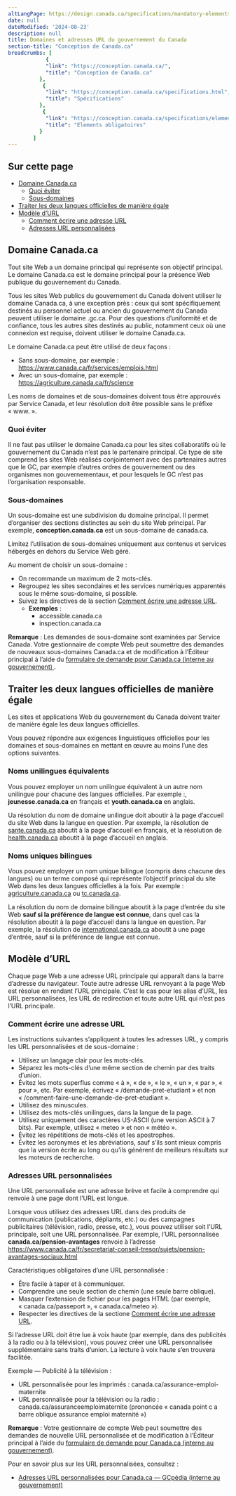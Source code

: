 ```yaml
---
altLangPage: https://design.canada.ca/specifications/mandatory-elements/domains-urls.html
date: null
dateModified: '2024-08-23'
description: null
title: Domaines et adresses URL du gouvernement du Canada
section-title: "Conception de Canada.ca"
breadcrumbs: [
            {
            "link": "https://conception.canada.ca/",
            "title": "Conception de Canada.ca"
          },
           {
            "link": "https://conception.canada.ca/specifications.html",
            "title": "Spécifications"
          },
           {
            "link": "https://conception.canada.ca/specifications/elements-obligatoires.html",
            "title": "Elements obligatoires"
          }
        ]
---
```

<section>
<h2>Sur cette page</h2>
    <ul>
        <li><a href="#du1">Domaine Canada.ca</a>
            <ul>
                <li><a href="#du1a">Quoi éviter</a></li>
                <li><a href="#du1b">Sous-domaines </a></li>
            </ul>
        </li>
        <li><a href="#du2">Traiter les deux langues officielles de manière égale</a></li>
        <!-- <li><a href="#du3">Domain requirements</a></li> -->
        <li><a href="#du3">Modèle d’URL</a>
            <ul>
                <li><a href="#du3a">Comment écrire une adresse URL</a></li>
                <li><a href="#du3b">Adresses URL personnalisées</a></li>
            </ul>
        </li>
    </ul>
</section>
<section id="du1">
<h2>Domaine Canada.ca</h2>
<p>Tout site Web a un domaine principal qui représente son objectif principal. Le domaine Canada.ca est le domaine principal pour la présence Web publique du gouvernement du Canada.</p>
<p>Tous les sites Web publics du gouvernement du Canada doivent utiliser le domaine Canada.ca, à une exception près : ceux qui sont spécifiquement destinés au personnel actuel ou ancien du gouvernement du Canada peuvent utiliser le domaine .gc.ca. Pour des questions d’uniformité et de confiance, tous les autres sites destinés au public, notamment ceux où une connexion est requise, doivent utiliser le domaine Canada.ca.</p>
<p>Le domaine Canada.ca peut être utilisé de deux façons&nbsp;:</p>
<ul>
    <li>Sans sous-domaine, par exemple&nbsp;: <a href=" https://www.canada.ca/fr/services/emplois.html"> https://www.canada.ca/fr/services/emplois.html</a></li>
    <li>Avec un sous-domaine, par exemple&nbsp;: <a href="https://agriculture.canada.ca/fr/science">https://agriculture.canada.ca/fr/science</a></li>
</ul>
<p>Les noms de domaines et de sous-domaines doivent tous être approuvés par Service Canada, et leur résolution doit être possible sans le préfixe «&nbsp;www.&nbsp;».</p>
<h3 id="du1a">Quoi éviter</h3>
<p>Il ne faut pas utiliser le domaine Canada.ca pour les sites collaboratifs où le gouvernement du Canada n’est pas le partenaire principal. Ce type de site comprend les sites Web réalisés conjointement avec des partenaires autres que le GC, par exemple d’autres ordres de gouvernement ou des organismes non gouvernementaux, et pour lesquels le GC n’est pas l’organisation responsable.</p> 
<h3 id="du1b">Sous-domaines</h3>
<p>Un sous-domaine est une subdivision du domaine principal. Il permet d’organiser des sections distinctes au sein du site Web principal. Par exemple, <b>conception.canada.ca</b> est un sous-domaine de canada.ca.</p>
<p>Limitez l’utilisation de sous-domaines uniquement aux contenus et services hébergés en dehors du Service Web géré.</p>
<p>Au moment de choisir un sous-domaine&nbsp;:</p>
<ul>
    <li>On recommande un maximum de 2 mots-clés.</li>
    <li>Regroupez les sites secondaires et les services numériques apparentés sous le même sous-domaine, si possible.</li>
    <li>Suivez les directives de la section <a href="#du3a">Comment écrire une adresse URL</a>.
        <ul>
        <li><b>Exemples</b>&nbsp;:
          <ul>
            <li>accessible.canada.ca</li>
            <li>inspection.canada.ca</li>
          </ul>
          </li>
        </ul>
    </li>
</ul>
<p><b>Remarque</b>&nbsp;: Les demandes de sous-domaine sont examinées par Service Canada. Votre gestionnaire de compte Web peut soumettre des demandes de nouveaux sous-domaines Canada.ca et de modification à l’Éditeur principal à l’aide du <a href="http://requestform.portal.gc.ca/billets.html">formulaire de demande pour Canada.ca (interne au gouvernement) 
</a>.</p>
</section>
<section id="du2">
<h2>Traiter les deux langues officielles de manière égale</h2>
<p>Les sites et applications Web du gouvernement du Canada doivent traiter de manière égale les deux langues officielles.</p>
<p>Vous pouvez répondre aux exigences linguistiques officielles pour les domaines et sous-domaines en mettant en œuvre au moins l’une des options suivantes.</p>
<h3>Noms unilingues équivalents</h3>
<p>Vous pouvez employer un nom unilingue équivalent à un autre nom unilingue pour chacune des langues officielles. Par exemple&nbsp;:, <b>jeunesse.canada.ca</b> en français et <b>youth.canada.ca</b> en anglais.</p>
<p>Ua résolution du nom de domaine unilingue doit aboutir à la page d’accueil du site Web dans la langue en question. Par exemple, la résolution de <a href="http://www.sante.canada.ca">sante.canada.ca</a> aboutit à la page d’accueil en français, et la résolution de <a href="http://www.health.canada.ca">health.canada.ca</a> aboutit à la page d’accueil en anglais.</p>
<h3>Noms uniques bilingues</h3>
<p>Vous pouvez employer un nom unique bilingue (compris dans chacune des langues) ou un terme composé qui représente l’objectif principal du site Web dans les deux langues officielles à la fois. Par exemple&nbsp;: <a href="http://www.agriculture.canada.ca">agriculture.canada.ca</a> ou <a href="http://www.tc.canada.ca">tc.canada.ca</a>.</p>
<p>La résolution du nom de domaine bilingue aboutit à la page d’entrée du site Web <b>sauf si la préférence de langue est connue</b>, dans quel cas la résolution aboutit à la page d’accueil dans la langue en question. Par exemple, la résolution de <a href="https://international.canada.ca/">international.canada.ca</a> aboutit à une page d’entrée, sauf si la préférence de langue est connue.</p>
</section>
<section id="du3">
<h2>Modèle d’URL</h2>
<p>Chaque page Web a une adresse URL principale qui apparaît dans la barre d’adresse du navigateur. Toute autre adresse URL renvoyant à la page Web est résolue en rendant l’URL principale. C’est le cas pour les alias d’URL, les URL personnalisées, les URL de redirection et toute autre URL qui n’est pas l’URL principale.</p>
<h3 id="du3a">Comment écrire une adresse URL</h3>
<p>Les instructions suivantes s’appliquent à toutes les adresses URL, y compris les URL personnalisées et de sous-domaine&nbsp;:</p>
<ul>
    <li>Utilisez un langage clair pour les mots-clés.</li>
    <li>Séparez les mots-clés d’une même section de chemin par des traits d’union.</li>
    <li>Évitez les mots superflus comme « à », « de », « le », « un », « par », « pour », etc. Par exemple, écrivez «&nbsp;/demande-pret-etudiant&nbsp;» et non «&nbsp;/comment-faire-une-demande-de-pret-etudiant&nbsp;».</li>
    <li>Utilisez des minuscules.</li>
    <li>Utilisez des mots-clés unilingues, dans la langue de la page.</li>
    <li>Utilisez uniquement des caractères US-ASCII (une version ASCII à 7 bits). Par exemple, utilisez «&nbsp;meteo&nbsp;» et non «&nbsp;météo&nbsp;».</li>
    <li>Évitez les répétitions de mots-clés et les apostrophes.</li>
    <li>Évitez les acronymes et les abréviations, sauf s’ils sont mieux compris que la version écrite au long ou qu’ils génèrent de meilleurs résultats sur les moteurs de recherche.</li>
</ul>
<h3 id="du3b">Adresses URL personnalisées</h3>
<p>Une URL personnalisée est une adresse brève et facile à comprendre qui renvoie à une page dont l’URL est longue.</p>
<p>Lorsque vous utilisez des adresses URL dans des produits de communication (publications, dépliants, etc.) ou des campagnes publicitaires (télévision, radio, presse, etc.), vous pouvez utiliser soit l’URL principale, soit une URL personnalisée. Par exemple, l’URL personnalisée <b>canada.ca/pension-avantages</b> renvoie à l’adresse <a href="https://www.canada.ca/fr/secretariat-conseil-tresor/sujets/pension-avantages-sociaux.html">https://www.canada.ca/fr/secretariat-conseil-tresor/sujets/pension-avantages-sociaux.html</a></p>
<p>Caractéristiques obligatoires d’une URL personnalisée&nbsp;:</p>
    <ul>
        <li>Être facile à taper et à communiquer.</li>
        <li>Comprendre une seule section de chemin (une seule barre oblique).</li>
        <li>Masquer l’extension de fichier pour les pages HTML (par exemple, «&nbsp;canada.ca/passeport&nbsp;», «&nbsp;canada.ca/meteo&nbsp;»). </li>
        <li>Respecter les directives de la sectione <a href="#du3a">Comment écrire une adresse URL</a>.</li>
    </ul>
<p>Si l’adresse URL doit être lue à voix haute (par exemple, dans des publicités à la radio ou à la télévision), vous pouvez créer une URL personnalisée supplémentaire sans traits d’union. La lecture à voix haute s’en trouvera facilitée.</p>
<p>Exemple — Publicité à la télévision&nbsp;:</p>
    <ul>
        <li>URL personnalisée pour les imprimés : canada.ca/assurance-emploi-maternite</li>
        <li>URL personnalisée pour la télévision ou la radio : canada.ca/assuranceemploimaternite (prononcée «&nbsp;canada point c a barre oblique assurance emploi maternité&nbsp;») </li>
    </ul>
<p><b>Remarque</b>&nbsp;: Votre gestionnaire de compte Web peut soumettre des demandes de nouvelle URL personnalisée et de modification à l’Éditeur principal à l’aide du <a href="http://requestform.portal.gc.ca/billets.html">formulaire de demande pour Canada.ca (interne au gouvernement)</a>.</p>
<p>Pour en savoir plus sur les URL personnalisées, consultez&nbsp;:</p>
    <ul>
        <li><a href="https://www.gcpedia.gc.ca/wiki/Adresses_URL_personnalisées_pour_Canada.ca">Adresses URL personnalisées pour Canada.ca — GCpédia (interne au gouvernement)</a></li>
    </ul>
</section>
